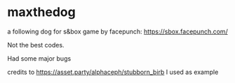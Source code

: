 # maxthedog
a following dog for s&box game by facepunch: https://sbox.facepunch.com/

Not the best codes.

Had some major bugs

credits to https://asset.party/alphaceph/stubborn_birb I used as example
